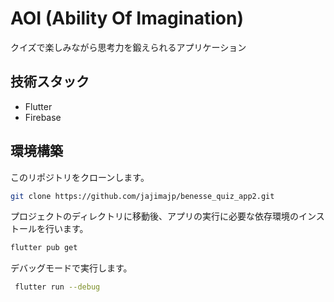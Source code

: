 # AOI (Ability Of Imagination)

クイズで楽しみながら思考力を鍛えられるアプリケーション

## 技術スタック

- Flutter
- Firebase

## 環境構築

このリポジトリをクローンします。

```bash
git clone https://github.com/jajimajp/benesse_quiz_app2.git
```

プロジェクトのディレクトリに移動後、アプリの実行に必要な依存環境のインストールを行います。

```bash
flutter pub get
```

デバッグモードで実行します。
```bash
 flutter run --debug
 ```
